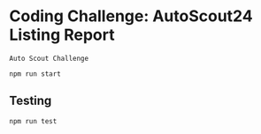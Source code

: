 # Coding Challenge: AutoScout24 Listing Report
```
Auto Scout Challenge

npm run start
```
## Testing
```
npm run test
```

